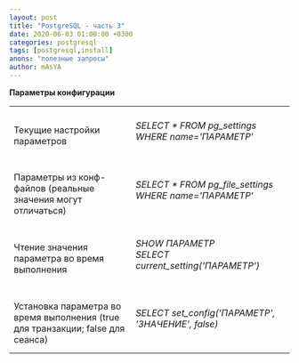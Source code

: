 ```yaml
---
layout: post
title: "PostgreSQL - часть 3" 
date: 2020-06-03 01:00:00 +0300
categories: postgresql
tags: [postgresql,install]
anons: "полезные запросы"
author: mAsYA
---
```


<b> Параметры конфигурации</b>

<table>
<tr><td>Текущие настройки параметров</td><td><h6>SELECT * FROM pg_settings WHERE name='ПАРАМЕТР'</h6></td></tr>
<tr><td>Параметры из конф-файлов (реальные значения могут отличаться)</td><td><h6>SELECT * FROM pg_file_settings WHERE name='ПАРАМЕТР'</h6></td></tr>
<tr><td>Чтение значения параметра во время выполнения</td><td><h6>SHOW ПАРАМЕТР<br>SELECT current_setting('ПАРАМЕТР')</h6></td></tr>
<tr><td>Установка параметра во время выполнения (true для транзакции; false для сеанса)</td><td><h6>SELECT set_config('ПАРАМЕТР', 'ЗНАЧЕНИЕ', false)</h6></td></tr>
</table>
